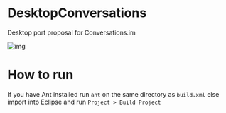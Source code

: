 # DesktopConversations
Desktop port proposal for Conversations.im

![img](http://i.imgur.com/7HWbBb0.png)

# How to run
If you have Ant installed run `ant` on the same directory as `build.xml` else import into Eclipse and run `Project > Build Project`
